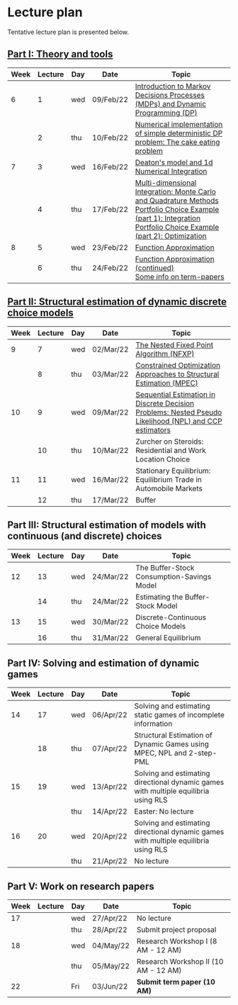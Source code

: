 # Lecture plan
Tentative lecture plan is presented below. 

## [Part I: Theory and tools](https://github.com/bschjerning/dp_ucph/tree/main/1_theory_tools)                                                      

| Week | Lecture | Day | Date      | Topic |
|------|---------|-----|-----------|------------------------------------------------------|
| 6    | 1       | wed | 09/Feb/22 | [Introduction to Markov Decisions Processes (MDPs) and Dynamic Programming (DP)](https://github.com/bschjerning/dp_ucph/blob/main/1_theory_tools/01_dp_intro.ipynb)                          |
|      | 2       | thu | 10/Feb/22 | [Numerical implementation of simple deterministic DP problem: The cake eating problem](https://github.com/bschjerning/dp_ucph/blob/main/1_theory_tools/02_cake_eating_example.ipynb)  |
| 7    | 3       | wed | 16/Feb/22 | [Deaton's model and 1d Numerical Integration](https://github.com/bschjerning/dp_ucph/blob/main/1_theory_tools/03_deaton_1d_integration.ipynb)    |  
|      | 4       | thu | 17/Feb/22 |  [Multi-dimensional Integration: Monte Carlo and Quadrature Methods](https://github.com/bschjerning/dp_ucph/blob/main/1_theory_tools/04_multi_d_integration.ipynb)  <br> [Portfolio Choice Example (part 1): Integration](https://github.com/bschjerning/dp_ucph/blob/main/1_theory_tools/04a_portfolio_integration.ipynb)<br> [Portfolio Choice Example (part 2): Optimization](https://github.com/bschjerning/dp_ucph/blob/main/1_theory_tools/04b_portfolio_optimal.ipynb)| 
| 8    | 5       | wed | 23/Feb/22 |  [Function Approximation](https://github.com/bschjerning/dp_ucph/blob/main/1_theory_tools/05_interpolation.ipynb)|
|      | 6       | thu | 24/Feb/22 |   [Function Approximation (continued)](https://github.com/bschjerning/dp_ucph/blob/main/1_theory_tools/05_interpolation.ipynb) <br> [Some info on term-papers](https://github.com/bschjerning/dp_ucph/blob/main/5_term_paper/term_paoer.ipynb) |

## [Part II: Structural estimation of dynamic discrete choice models](https://github.com/bschjerning/dp_ucph/tree/main/2_dynamic_discrete_choice)      
| Week | Lecture | Day | Date      | Topic |
|------|---------|-----|-----------|------------------------------------------------------|
| 9  | 7  | wed | 02/Mar/22 | [The Nested Fixed Point Algorithm (NFXP)](https://github.com/bschjerning/dp_ucph/blob/main/2_dynamic_discrete_choice/1_nfxp.pdf)|
|    | 8  | thu | 03/Mar/22 | [Constrained Optimization Approaches to Structural Estimation (MPEC)](https://github.com/bschjerning/dp_ucph/blob/main/2_dynamic_discrete_choice/2_mpec.pdf) |
| 10 | 9  | wed | 09/Mar/22 | [Sequential Estimation in Discrete Decision Problems: Nested Pseudo Likelihood (NPL) and CCP estimators ](https://github.com/bschjerning/dp_ucph/blob/main/2_dynamic_discrete_choice/3_npl.pdf) |
|    | 10 | thu | 10/Mar/22 | Zurcher on Steroids: Residential and Work Location Choice            |
| 11 | 11 | wed | 16/Mar/22 | Stationary Equilibrium: Equilibrium Trade in Automobile Markets      |
|    | 12 | thu | 17/Mar/22 | Buffer                  |

## Part III: Structural estimation of models with continuous (and discrete) choices
| Week | Lecture | Day | Date      | Topic |
|------|---------|-----|-----------|------------------------------------------------------|
| 12 | 13 | wed | 24/Mar/22 | The Buffer-Stock Consumption-Savings Model |
|    | 14 | thu | 24/Mar/22 | Estimating the Buffer-Stock Model           |
| 13 | 15 | wed | 30/Mar/22 | Discrete-Continuous Choice Models           |
|    | 16 | thu | 31/Mar/22 | General Equilibrium                         |

## Part IV: Solving and estimation of dynamic games	
| Week | Lecture | Day | Date      | Topic |
|------|---------|-----|-----------|------------------------------------------------------|
| 14 | 17 | wed | 06/Apr/22 | Solving and estimating static games of incomplete information                          |
|    | 18 | thu | 07/Apr/22 | Structural Estimation of Dynamic Games using MPEC, NPL and 2-step-PML                  |
| 15 | 19 | wed | 13/Apr/22 | Solving  and estimating directional dynamic games with multiple equilibria using RLS  |
|    |    | thu | 14/Apr/22 | Easter: No lecture                                                                     |
| 16 | 20 | wed | 20/Apr/22 | Solving  and estimating directional dynamic games with multiple equilibria using RLS   |
|    |    | thu | 21/Apr/22 | No lecture                                                                             |

## Part V: Work on research papers
| Week | Lecture | Day | Date      | Topic |
|------|---------|-----|-----------|------------------------------------------------------|
| 17 |  | wed | 27/Apr/22 | No lecture                           |
|    |  | thu | 28/Apr/22 | Submit project proposal              |
| 18 |  | wed | 04/May/22 | Research Workshop I (8 AM - 12 AM)   |
|    |  | thu | 05/May/22 | Research Workshop II (10 AM - 12 AM) |
| 22 |  | Fri | 03/Jun/22 | **Submit term paper (10 AM)**            |